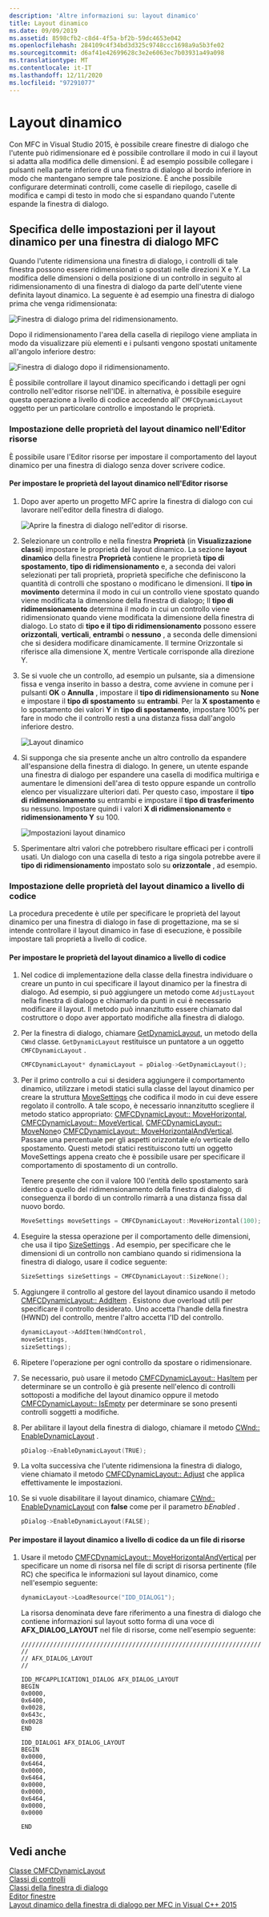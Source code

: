 ```yaml
---
description: 'Altre informazioni su: layout dinamico'
title: Layout dinamico
ms.date: 09/09/2019
ms.assetid: 8598cfb2-c8d4-4f5a-bf2b-59dc4653e042
ms.openlocfilehash: 284109c4f34bd3d325c9748ccc1698a9a5b3fe02
ms.sourcegitcommit: d6af41e42699628c3e2e6063ec7b03931a49a098
ms.translationtype: MT
ms.contentlocale: it-IT
ms.lasthandoff: 12/11/2020
ms.locfileid: "97291077"
---
```

# <a name="dynamic-layout"></a>Layout dinamico

Con MFC in Visual Studio 2015, è possibile creare finestre di dialogo che l'utente può ridimensionare ed è possibile controllare il modo in cui il layout si adatta alla modifica delle dimensioni. È ad esempio possibile collegare i pulsanti nella parte inferiore di una finestra di dialogo al bordo inferiore in modo che mantengano sempre tale posizione. È anche possibile configurare determinati controlli, come caselle di riepilogo, caselle di modifica e campi di testo in modo che si espandano quando l'utente espande la finestra di dialogo.

## <a name="specifying-dynamic-layout-settings-for-an-mfc-dialog-box"></a>Specifica delle impostazioni per il layout dinamico per una finestra di dialogo MFC

Quando l'utente ridimensiona una finestra di dialogo, i controlli di tale finestra possono essere ridimensionati o spostati nelle direzioni X e Y. La modifica delle dimensioni o della posizione di un controllo in seguito al ridimensionamento di una finestra di dialogo da parte dell'utente viene definita layout dinamico. La seguente è ad esempio una finestra di dialogo prima che venga ridimensionata:

![Finestra di dialogo prima del ridimensionamento.](../mfc/media/mfcdynamiclayout4.png "Finestra di dialogo prima del ridimensionamento.")

Dopo il ridimensionamento l'area della casella di riepilogo viene ampliata in modo da visualizzare più elementi e i pulsanti vengono spostati unitamente all'angolo inferiore destro:

![Finestra di dialogo dopo il ridimensionamento.](../mfc/media/mfcdynamiclayout5.png "Finestra di dialogo dopo il ridimensionamento.")

È possibile controllare il layout dinamico specificando i dettagli per ogni controllo nell'editor risorse nell'IDE. in alternativa, è possibile eseguire questa operazione a livello di codice accedendo all' `CMFCDynamicLayout` oggetto per un particolare controllo e impostando le proprietà.

### <a name="setting-dynamic-layout-properties-in-the-resource-editor"></a>Impostazione delle proprietà del layout dinamico nell'Editor risorse

È possibile usare l'Editor risorse per impostare il comportamento del layout dinamico per una finestra di dialogo senza dover scrivere codice.

#### <a name="to-set-dynamic-layout-properties-in-the-resource-editor"></a>Per impostare le proprietà del layout dinamico nell'Editor risorse

1. Dopo aver aperto un progetto MFC aprire la finestra di dialogo con cui lavorare nell'editor della finestra di dialogo.

   ![Aprire la finestra di dialogo nell'editor di risorse.](../mfc/media/mfcdynamiclayout3.png "Aprire la finestra di dialogo nell'editor di risorse.")

1. Selezionare un controllo e nella finestra **Proprietà** (in **Visualizzazione classi**) impostare le proprietà del layout dinamico. La sezione **layout dinamico** della finestra **Proprietà** contiene le proprietà **tipo di spostamento**, **tipo di ridimensionamento** e, a seconda dei valori selezionati per tali proprietà, proprietà specifiche che definiscono la quantità di controlli che spostano o modificano le dimensioni. Il **tipo in movimento** determina il modo in cui un controllo viene spostato quando viene modificata la dimensione della finestra di dialogo; Il **tipo di ridimensionamento** determina il modo in cui un controllo viene ridimensionato quando viene modificata la dimensione della finestra di dialogo. Lo stato di **tipo e il** **tipo di ridimensionamento** possono essere **orizzontali**, **verticali**, **entrambi** o **nessuno** , a seconda delle dimensioni che si desidera modificare dinamicamente. Il termine Orizzontale si riferisce alla dimensione X, mentre Verticale corrisponde alla direzione Y.

1. Se si vuole che un controllo, ad esempio un pulsante, sia a dimensione fissa e venga inserito in basso a destra, come avviene in comune per i pulsanti **OK** o **Annulla** , impostare il **tipo di ridimensionamento** su **None** e impostare il **tipo di spostamento** su **entrambi**. Per la **X spostamento** e lo spostamento dei valori **Y** in **tipo di spostamento**, impostare 100% per fare in modo che il controllo resti a una distanza fissa dall'angolo inferiore destro.

   ![Layout dinamico](../mfc/media/mfcdynamiclayout1.png "Layout dinamico")

1. Si supponga che sia presente anche un altro controllo da espandere all'espansione della finestra di dialogo. In genere, un utente espande una finestra di dialogo per espandere una casella di modifica multiriga e aumentare le dimensioni dell'area di testo oppure espande un controllo elenco per visualizzare ulteriori dati. Per questo caso, impostare il **tipo di ridimensionamento** su entrambi e impostare il **tipo di trasferimento** su nessuno. Impostare quindi i valori **X di ridimensionamento** e **ridimensionamento Y** su 100.

   ![Impostazioni layout dinamico](../mfc/media/mfcdynamiclayout2.png "Impostazioni layout dinamico")

1. Sperimentare altri valori che potrebbero risultare efficaci per i controlli usati. Un dialogo con una casella di testo a riga singola potrebbe avere il **tipo di ridimensionamento** impostato solo su **orizzontale** , ad esempio.

### <a name="setting-dynamic-layout-properties-programmatically"></a>Impostazione delle proprietà del layout dinamico a livello di codice

La procedura precedente è utile per specificare le proprietà del layout dinamico per una finestra di dialogo in fase di progettazione, ma se si intende controllare il layout dinamico in fase di esecuzione, è possibile impostare tali proprietà a livello di codice.

#### <a name="to-set-dynamic-layout-properties-programmatically"></a>Per impostare le proprietà del layout dinamico a livello di codice

1. Nel codice di implementazione della classe della finestra individuare o creare un punto in cui specificare il layout dinamico per la finestra di dialogo. Ad esempio, si può aggiungere un metodo come `AdjustLayout` nella finestra di dialogo e chiamarlo da punti in cui è necessario modificare il layout. Il metodo può innanzitutto essere chiamato dal costruttore o dopo aver apportato modifiche alla finestra di dialogo.

1. Per la finestra di dialogo, chiamare [GetDynamicLayout](reference/cwnd-class.md#getdynamiclayout), un metodo della `CWnd` classe. `GetDynamicLayout` restituisce un puntatore a un oggetto `CMFCDynamicLayout` .

    ```cpp
    CMFCDynamicLayout* dynamicLayout = pDialog->GetDynamicLayout();
    ```

1. Per il primo controllo a cui si desidera aggiungere il comportamento dinamico, utilizzare i metodi statici sulla classe del layout dinamico per creare la struttura [MoveSettings](reference/cmfcdynamiclayout-class.md#movesettings_structure) che codifica il modo in cui deve essere regolato il controllo. A tale scopo, è necessario innanzitutto scegliere il metodo statico appropriato: [CMFCDynamicLayout:: MoveHorizontal](reference/cmfcdynamiclayout-class.md#movehorizontal), [CMFCDynamicLayout:: MoveVertical](reference/cmfcdynamiclayout-class.md#movevertical), [CMFCDynamicLayout:: MoveNone](reference/cmfcdynamiclayout-class.md#movenone)o [CMFCDynamicLayout:: MoveHorizontalAndVertical](reference/cmfcdynamiclayout-class.md#movehorizontalandvertical). Passare una percentuale per gli aspetti orizzontale e/o verticale dello spostamento. Questi metodi statici restituiscono tutti un oggetto MoveSettings appena creato che è possibile usare per specificare il comportamento di spostamento di un controllo.

   Tenere presente che con il valore 100 l'entità dello spostamento sarà identico a quello del ridimensionamento della finestra di dialogo, di conseguenza il bordo di un controllo rimarrà a una distanza fissa dal nuovo bordo.

    ```cpp
    MoveSettings moveSettings = CMFCDynamicLayout::MoveHorizontal(100);
    ```

1. Eseguire la stessa operazione per il comportamento delle dimensioni, che usa il tipo [SizeSettings](reference/cmfcdynamiclayout-class.md#sizesettings_structure) . Ad esempio, per specificare che le dimensioni di un controllo non cambiano quando si ridimensiona la finestra di dialogo, usare il codice seguente:

    ```cpp
    SizeSettings sizeSettings = CMFCDynamicLayout::SizeNone();
    ```

1. Aggiungere il controllo al gestore del layout dinamico usando il metodo [CMFCDynamicLayout:: AddItem](reference/cmfcdynamiclayout-class.md#additem) . Esistono due overload utili per specificare il controllo desiderato. Uno accetta l'handle della finestra (HWND) del controllo, mentre l'altro accetta l'ID del controllo.

    ```cpp
    dynamicLayout->AddItem(hWndControl,
    moveSettings,
    sizeSettings);
    ```

1. Ripetere l'operazione per ogni controllo da spostare o ridimensionare.

1. Se necessario, può usare il metodo [CMFCDynamicLayout:: HasItem](reference/cmfcdynamiclayout-class.md#hasitem) per determinare se un controllo è già presente nell'elenco di controlli sottoposti a modifiche del layout dinamico oppure il metodo [CMFCDynamicLayout:: IsEmpty](reference/cmfcdynamiclayout-class.md#isempty) per determinare se sono presenti controlli soggetti a modifiche.

1. Per abilitare il layout della finestra di dialogo, chiamare il metodo [CWnd:: EnableDynamicLayout](reference/cwnd-class.md#enabledynamiclayout) .

    ```cpp
    pDialog->EnableDynamicLayout(TRUE);
    ```

1. La volta successiva che l'utente ridimensiona la finestra di dialogo, viene chiamato il metodo [CMFCDynamicLayout:: Adjust](reference/cmfcdynamiclayout-class.md#adjust) che applica effettivamente le impostazioni.

1. Se si vuole disabilitare il layout dinamico, chiamare [CWnd:: EnableDynamicLayout](reference/cwnd-class.md#enabledynamiclayout) con **false** come per il parametro *bEnabled* .

    ```cpp
    pDialog->EnableDynamicLayout(FALSE);
    ```

#### <a name="to-set-the-dynamic-layout-programmatically-from-a-resource-file"></a>Per impostare il layout dinamico a livello di codice da un file di risorse

1. Usare il metodo [CMFCDynamicLayout:: MoveHorizontalAndVertical](reference/cmfcdynamiclayout-class.md#movehorizontalandvertical) per specificare un nome di risorsa nel file di script di risorsa pertinente (file RC) che specifica le informazioni sul layout dinamico, come nell'esempio seguente:

    ```cpp
    dynamicLayout->LoadResource("IDD_DIALOG1");
    ```

   La risorsa denominata deve fare riferimento a una finestra di dialogo che contiene informazioni sul layout sotto forma di una voce di **AFX_DIALOG_LAYOUT** nel file di risorse, come nell'esempio seguente:

    ```RC
    /////////////////////////////////////////////////////////////////////////////
    //
    // AFX_DIALOG_LAYOUT
    //

    IDD_MFCAPPLICATION1_DIALOG AFX_DIALOG_LAYOUT
    BEGIN
    0x0000,
    0x6400,
    0x0028,
    0x643c,
    0x0028
    END

    IDD_DIALOG1 AFX_DIALOG_LAYOUT
    BEGIN
    0x0000,
    0x6464,
    0x0000,
    0x6464,
    0x0000,
    0x0000,
    0x6464,
    0x0000,
    0x0000

    END
    ```

## <a name="see-also"></a>Vedi anche

[Classe CMFCDynamicLayout](reference/cmfcdynamiclayout-class.md)<br/>
[Classi di controlli](control-classes.md)<br/>
[Classi della finestra di dialogo](dialog-box-classes.md)<br/>
[Editor finestre](../windows/dialog-editor.md)<br/>
[Layout dinamico della finestra di dialogo per MFC in Visual C++ 2015](https://mariusbancila.ro/blog/2015/07/27/dynamic-dialog-layout-for-mfc-in-visual-c-2015/)
